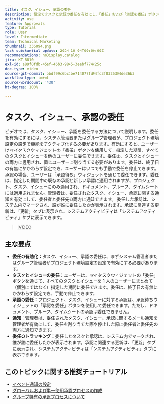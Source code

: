 ```yaml
---
title: タスク、イシュー、承認の委任
description: 設定でタスクと承認の委任を有効にし、「委任」および「承認を委任」ボタンを使用し、割り当てに関するメール通知を設定し、更新とシステムアクティビティを追跡して明確な監視を行うことで、委任ワークフローを効率化します。
activity: use
feature: Approvals
type: Tutorial
role: User
level: Intermediate
team: Technical Marketing
thumbnail: 336094.png
last-substantial-update: 2024-10-04T00:00:00Z
recommendations: noDisplay,catalog
jira: KT-8810
exl-id: e89f0fdb-45ef-46b3-9845-3eebf774c25c
doc-type: video
source-git-commit: bbdf99c6bc1be714077fd94fc3f8325394de36b3
workflow-type: tm+mt
source-wordcount: '430'
ht-degree: 100%

---
```


# タスク、イシュー、承認の委任

ビデオでは、タスク、イシュー、承認を委任する方法について説明します。委任を有効にするには、システム管理者またはグループ管理者が、プロジェクト環境設定の設定で機能をアクティブ化する必要があります。有効にすると、ユーザーはマイタスクウィジェットの「委任」ボタンを使用して、指定した期間、すべてのタスクとイシューを他のユーザーに委任できます。委任は、タスクとイシューの両方に適用され、同じユーザーに割り当てる必要があります。委任は、終了日の有無にかかわらず設定でき、ユーザーはいつでも手動で委任を停止できます。
承認の場合、ユーザーは「承認待ち」ウィジェットを通じて委任できます。委任は、指定した期間中の既存の承認と新しい承認に適用されますが、プロジェクト、タスク、イシューにのみ適用され、ドキュメント、プルーフ、タイムシートには適用されません。管理者は、委任されたタスク、イシュー、承認に関する通知を有効にして、委任者と委任先の両方に通知できます。
委任した承認は、システム内でマークされ、誰が誰に委任したかが表示されます。承認に関連する更新は、「更新」タブに表示され、システムアクティビティは「システムアクティビティ」タブに表示できます。


>[!VIDEO](https://video.tv.adobe.com/v/3446377/?quality=12&learn=on&enablevpops=1&captions=jpn)

## 主な要点

* **委任の有効化：**&#x200B;タスク、イシュー、承認の委任は、まずシステム管理者またはグループ管理者がプロジェクト環境設定の設定で有効にする必要があります。
* **タスクとイシューの委任：**&#x200B;ユーザーは、マイタスクウィジェットの「委任」ボタンを通じて、すべてのタスクとイシューを 1 人のユーザーにまとめて（個別にではなく）指定した期間に委任できます。委任は、終了日の有無にかかわらず設定でき、手動で停止できます。
* **承認の委任：**&#x200B;プロジェクト、タスク、イシューに対する承認は、承認待ちウィジェットの「承認を委任」ボタンを使用して委任できます。ただし、ドキュメント、プルーフ、タイムシートの承認は委任できません。
* **通知：**&#x200B;管理者は、委任されたタスク、イシュー、承認に関するメール通知を管理者が有効にして、委任を割り当てた際や停止した際に委任者と委任先の両方に通知できます。
* **委任のトラッキング：**&#x200B;委任したタスクと承認は、システム内でマークされ、誰が誰に委任したかが表示されます。承認に関連する更新は、「更新」タブに表示され、システムアクティビティは「システムアクティビティ」タブに表示できます。


## このトピックに関する推奨チュートリアル

* [イベント通知の設定](/help/administration-and-setup/email-and-in-app-notifications/admin-set-up-event-notifications.md)
* [グローバルおよび単一使用承認プロセスの作成](/help/manage-work/approval-processes-and-milestone-paths/create-a-single-use-approval-process.md)
* [グループ特有の承認プロセスについて](/help/administration-and-setup/approval-processes-and-milestone-paths/group-specific-approval-processes.md)

